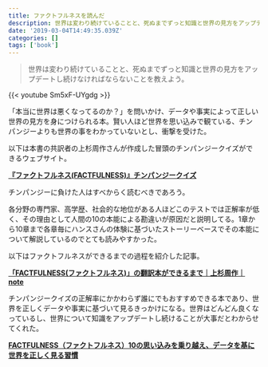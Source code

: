 ```yaml
---
title: ファクトフルネスを読んだ
description: 世界は変わり続けていることと、死ぬまでずっと知識と世界の見方をアップデートし続けなければならないことを教えよう。
date: '2019-03-04T14:49:35.039Z'
categories: []
tags: ['book']
---
```


> 世界は変わり続けていることと、死ぬまでずっと知識と世界の見方をアップデートし続けなければならないことを教えよう。

{{< youtube Sm5xF-UYgdg >}}


「本当に世界は悪くなってるのか？」を問いかけ、データや事実によって正しい世界の見方を身につけられる本。賢い人ほど世界を思い込みで観ている、チンパンジーよりも世界の事をわかっていないとし、衝撃を受けた。

以下は本書の共訳者の上杉周作さんが作成した冒頭のチンパンジークイズができるウェブサイト。

[**『ファクトフルネス(FACTFULNESS)』チンパンジークイズ**](https://factquiz.chibicode.com/)

チンパンジーに負けた人はすべからく読むべきであろう。

各分野の専門家、高学歴、社会的な地位がある人ほどこのテストでは正解率が低く、その理由として人間の10の本能による勘違いが原因だと説明してる。1章から10章まで各章毎にハンスさんの体験に基づいたストーリーベースでその本能について解説しているのでとても読みやすかった。

以下はファクトフルネスができるまでの過程を紹介した記事。

[**「FACTFULNESS(ファクトフルネス)」の翻訳本ができるまで｜上杉周作｜note**](https://note.mu/chibicode/n/n89a607c3eec5)

チンパンジークイズの正解率にかかわらず誰にでもおすすめできる本であり、世界を正しくデータや事実に基づいて見るきっかけになる。世界はどんどん良くなっているし、世界について知識をアップデートし続けることが大事だとわからせてくれた。

[**FACTFULNESS（ファクトフルネス）10の思い込みを乗り越え、データを基に世界を正しく見る習慣**](https://www.amazon.co.jp/dp/B07LG7TG5N/ref=dp-kindle-redirect?_encoding=UTF8&btkr=1)
